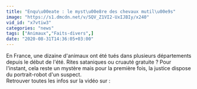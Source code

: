 ```yaml
---
title: "Enqu\u00eate : le myst\u00e8re des chevaux mutil\u00e9s"
image: "https://s1.dmcdn.net/v/SQV_Z1VI2-UxIJBIy/x240"
vid_id: "x7vtiw3"
categories: "news"
tags: ["Animaux","Faits-divers",]
date: "2020-08-31T14:36:05+03:00"
---
```

En France, une dizaine d'animaux ont été tués dans plusieurs départements depuis le début de l'été. Rites sataniques ou cruauté gratuite ? Pour l'instant, cela reste un mystère mais pour la première fois, la justice dispose du portrait-robot d'un suspect.  <br>Retrouver toutes les infos sur la vidéo sur : 
